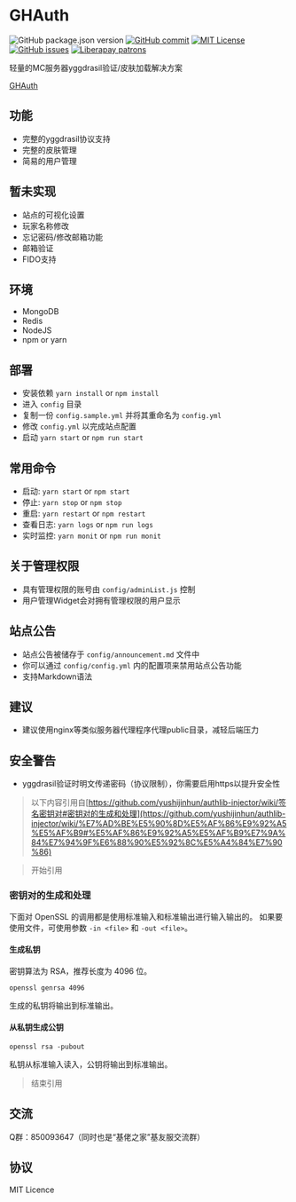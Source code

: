 GHAuth
========

![GitHub package.json version](https://img.shields.io/github/package-json/v/daidr/ghauth?style=flat-square)
[![GitHub commit](https://img.shields.io/github/last-commit/daidr/ghauth?style=flat-square)](https://github.com/daidr/ghauth/commit/master)
[![MIT License](https://img.shields.io/badge/license-MIT-yellowgreen.svg?style=flat-square)](https://github.com/daidr/ghauth/blob/master/LICENSE)
[![GitHub issues](https://img.shields.io/github/issues/daidr/ghauth?style=flat-square)](https://github.com/daidr/ghauth/issues)
[![Liberapay patrons](https://img.shields.io/liberapay/patrons/daidr?label=liberapay%20patrons&style=flat-square)](https://liberapay.com/daidr/)

轻量的MC服务器yggdrasil验证/皮肤加载解决方案

[GHAuth](https://auth.daidr.me)

## 功能
* 完整的yggdrasil协议支持
* 完整的皮肤管理
* 简易的用户管理

## 暂未实现
* 站点的可视化设置
* 玩家名称修改
* 忘记密码/修改邮箱功能
* 邮箱验证
* FIDO支持

## 环境
* MongoDB
* Redis
* NodeJS
* npm or yarn

## 部署
* 安装依赖 `yarn install` or `npm install`
* 进入 `config` 目录
* 复制一份 `config.sample.yml` 并将其重命名为 `config.yml`
* 修改 `config.yml` 以完成站点配置
* 启动 `yarn start` or `npm run start`

## 常用命令
* 启动: `yarn start` or `npm start`
* 停止: `yarn stop` or `npm stop`
* 重启: `yarn restart` or `npm restart`
* 查看日志: `yarn logs` or `npm run logs`
* 实时监控: `yarn monit` or `npm run monit`

## 关于管理权限
* 具有管理权限的账号由 `config/adminList.js` 控制
* 用户管理Widget会对拥有管理权限的用户显示

## 站点公告
* 站点公告被储存于 `config/announcement.md` 文件中
* 你可以通过 `config/config.yml` 内的配置项来禁用站点公告功能
* 支持Markdown语法

## 建议
* 建议使用nginx等类似服务器代理程序代理public目录，减轻后端压力

## 安全警告
* yggdrasil验证时明文传递密码（协议限制），你需要启用https以提升安全性

> 以下内容引用自[https://github.com/yushijinhun/authlib-injector/wiki/签名密钥对#密钥对的生成和处理](https://github.com/yushijinhun/authlib-injector/wiki/%E7%AD%BE%E5%90%8D%E5%AF%86%E9%92%A5%E5%AF%B9#%E5%AF%86%E9%92%A5%E5%AF%B9%E7%9A%84%E7%94%9F%E6%88%90%E5%92%8C%E5%A4%84%E7%90%86)

> 开始引用

### 密钥对的生成和处理

下面对 OpenSSL 的调用都是使用标准输入和标准输出进行输入输出的。
如果要使用文件，可使用参数 `-in <file>` 和 `-out <file>`。

#### 生成私钥
密钥算法为 RSA，推荐长度为 4096 位。

```
openssl genrsa 4096
```

生成的私钥将输出到标准输出。

#### 从私钥生成公钥
```
openssl rsa -pubout
```

私钥从标准输入读入，公钥将输出到标准输出。

> 结束引用

## 交流
Q群：850093647（同时也是“基佬之家”基友服交流群）

## 协议
MIT Licence
